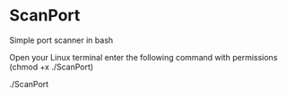 # ScanPort

Simple port scanner in bash

Open your Linux terminal enter the following command with permissions (chmod +x ./ScanPort)

./ScanPort <targetip> <targetport>





